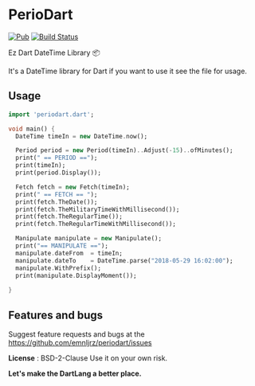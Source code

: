 # PerioDart
[![Pub](https://img.shields.io/pub/v/periodart.svg)](https://pub.dartlang.org/packages/periodart)
[![Build Status](https://travis-ci.org/emnljrz/periodart.svg?branch=master)](https://travis-ci.org/emnljrz/periodart)

Ez Dart DateTime Library :package:

It's a DateTime library for Dart if you want to use it see the file for usage.

## Usage
```dart
import 'periodart.dart';

void main() {
  DateTime timeIn = new DateTime.now();

  Period period = new Period(timeIn)..Adjust(-15)..ofMinutes();
  print(" == PERIOD ==");
  print(timeIn);
  print(period.Display());

  Fetch fetch = new Fetch(timeIn);
  print(" == FETCH == ");
  print(fetch.TheDate());
  print(fetch.TheMilitaryTimeWithMillisecond());
  print(fetch.TheRegularTime());
  print(fetch.TheRegularTimeWithMillisecond());

  Manipulate manipulate = new Manipulate();
  print("== MANIPULATE ==");
  manipulate.dateFrom  = timeIn;
  manipulate.dateTo    = DateTime.parse("2018-05-29 16:02:00");
  manipulate.WithPrefix();
  print(manipulate.DisplayMoment());
  
}
```


## Features and bugs

Suggest feature requests and bugs at the https://github.com/emnljrz/periodart/issues


**License** : BSD-2-Clause
Use it on your own risk.

**Let's make the DartLang a better place.**
